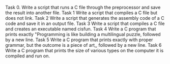 Task 0. Write a script that runs a C file through the preprocessor and save the result into another file.
Task 1 Write a script that compiles a C file but does not link.
Task 2 Write a script that generates the assembly code of a C code and save it in an output file.
Task 3 Write a script that compiles a C file and creates an executable named cisfun.
Task 4 Write a C program that prints exactly "Programming is like building a multilingual puzzle, followed by a new line.
Task 5 Write a C program that prints exactly with proper grammar, but the outcome is a piece of art,, followed by a new line.
Task 6 Write a C program that prints the size of various types on the computer it is compiled and run on.


